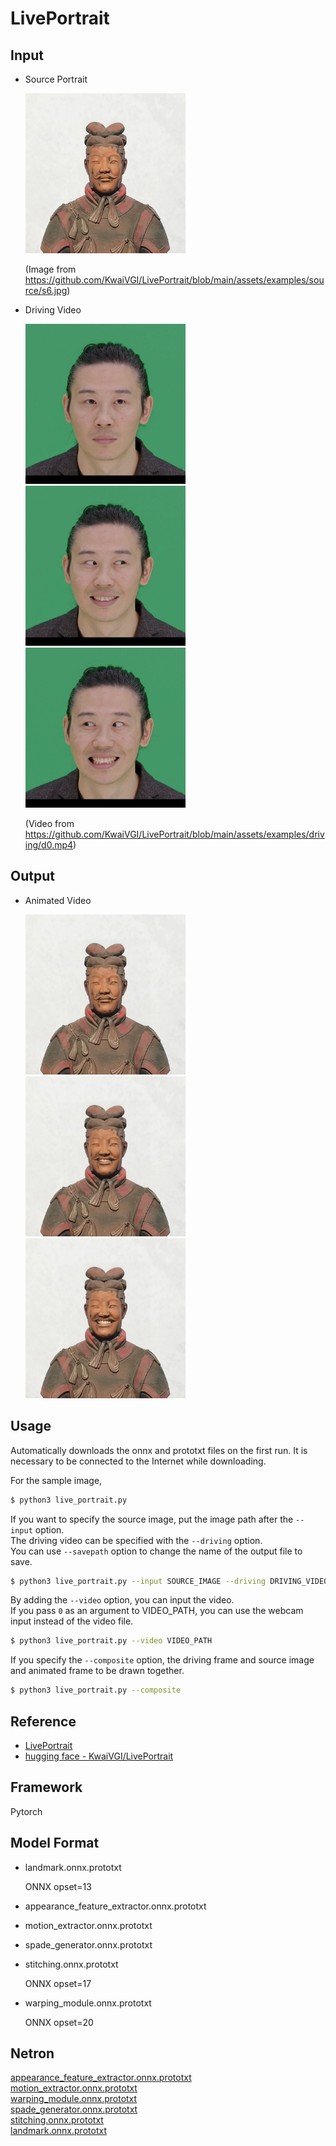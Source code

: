 # LivePortrait

## Input

- Source Portrait

  <img src="s6.jpg" height="256px"/>

  (Image from https://github.com/KwaiVGI/LivePortrait/blob/main/assets/examples/source/s6.jpg)
  
- Driving Video

  <img src="images/d0.png" height="256px"/>
  <img src="images/d1.png" height="256px"/>
  <img src="images/d2.png" height="256px"/>

  (Video from https://github.com/KwaiVGI/LivePortrait/blob/main/assets/examples/driving/d0.mp4)

## Output

- Animated Video

  <img src="images/a0.png" height="256px"/>
  <img src="images/a1.png" height="256px"/>
  <img src="images/a2.png" height="256px"/>

## Usage
Automatically downloads the onnx and prototxt files on the first run.
It is necessary to be connected to the Internet while downloading.

For the sample image,
```bash
$ python3 live_portrait.py
```

If you want to specify the source image, put the image path after the `--input` option.  
The driving video can be specified with the `--driving` option.  
You can use `--savepath` option to change the name of the output file to save.
```bash
$ python3 live_portrait.py --input SOURCE_IMAGE --driving DRIVING_VIDEO --savepath SAVE_IMAGE_PATH
```

By adding the `--video` option, you can input the video.   
If you pass `0` as an argument to VIDEO_PATH, you can use the webcam input instead of the video file.
```bash
$ python3 live_portrait.py --video VIDEO_PATH
```

If you specify the `--composite` option, the driving frame and source image and animated frame to be drawn together.
```bash
$ python3 live_portrait.py --composite
```

## Reference

- [LivePortrait](https://github.com/KwaiVGI/LivePortrait)
- [hugging face - KwaiVGI/LivePortrait](https://huggingface.co/spaces/KwaiVGI/LivePortrait)

## Framework

Pytorch

## Model Format

- landmark.onnx.prototxt

  ONNX opset=13

- appearance_feature_extractor.onnx.prototxt
- motion_extractor.onnx.prototxt
- spade_generator.onnx.prototxt
- stitching.onnx.prototxt

  ONNX opset=17

- warping_module.onnx.prototxt

  ONNX opset=20

## Netron

[appearance_feature_extractor.onnx.prototxt](https://netron.app/?url=https://storage.googleapis.com/ailia-models/live_portrait/appearance_feature_extractor.onnx.prototxt)  
[motion_extractor.onnx.prototxt](https://netron.app/?url=https://storage.googleapis.com/ailia-models/live_portrait/motion_extractor.onnx.prototxt)  
[warping_module.onnx.prototxt](https://netron.app/?url=https://storage.googleapis.com/ailia-models/live_portrait/warping_module.onnx.prototxt)  
[spade_generator.onnx.prototxt](https://netron.app/?url=https://storage.googleapis.com/ailia-models/live_portrait/spade_generator.onnx.prototxt)  
[stitching.onnx.prototxt](https://netron.app/?url=https://storage.googleapis.com/ailia-models/live_portrait/stitching.onnx.prototxt)  
[landmark.onnx.prototxt](https://netron.app/?url=https://storage.googleapis.com/ailia-models/live_portrait/landmark.onnx.prototxt)
